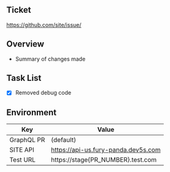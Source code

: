 ## Ticket

https://github.com/site/issue/

## Overview

- Summary of changes made

## Task List

- [x] Removed debug code

## Environment

| Key         | Value                                  |
| ----------- | -------------------------------------- |
| GraphQL PR  | (default)                              |
| SITE API    | https://api-us.fury-panda.dev5s.com    |
| Test URL    | https://stage{PR_NUMBER}.test.com      |
